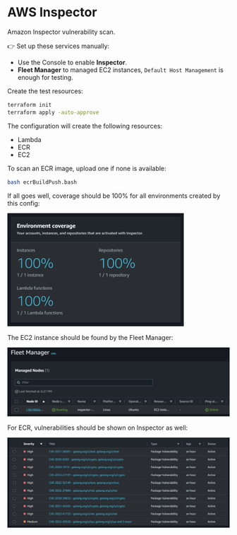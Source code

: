 # AWS Inspector

Amazon Inspector vulnerability scan.

👉 Set up these services manually:
- Use the Console to enable **Inspector**.
- **Fleet Manager** to managed EC2 instances, `Default Host Management` is enough for testing.

Create the test resources:

```sh
terraform init
terraform apply -auto-approve
```

The configuration will create the following resources:

- Lambda
- ECR
- EC2

To scan an ECR image, upload one if none is available:

```sh
bash ecrBuildPush.bash
```

If all goes well, coverage should be 100% for all environments created by this config:

<img src=".assets/coverage.png" width=400 />

The EC2 instance should be found by the Fleet Manager:

<img src=".assets/fleet.png" />

For ECR, vulnerabilities should be shown on Inspector as well:

<img src=".assets/ecr.png" />
